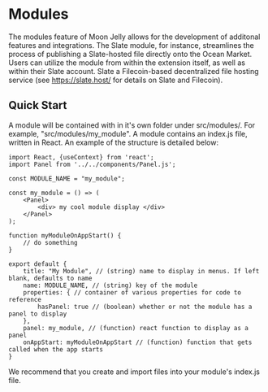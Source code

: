 # Modules
The modules feature of Moon Jelly allows for the development of additonal features and integrations. The Slate module, for instance, streamlines the process of publishing a Slate-hosted file directly onto the Ocean Market. Users can utilize the module from within the extension itself, as well as within their Slate account. Slate a Filecoin-based decentralized file hosting service (see https://slate.host/ for details on Slate and Filecoin).

## Quick Start
A module will be contained with in it's own folder under src/modules/. For example, "src/modules/my_module".
A module contains an index.js file, written in React. An example of the structure is detailed below:

```JSX
import React, {useContext} from 'react';
import Panel from '../../components/Panel.js';

const MODULE_NAME = "my_module";

const my_module = () => (
    <Panel>
        <div> my cool module display </div>
    </Panel>
);

function myModuleOnAppStart() {
    // do something
}

export default {
    title: "My Module", // (string) name to display in menus. If left blank, defaults to name
    name: MODULE_NAME, // (string) key of the module
    properties: { // container of various properties for code to reference
        hasPanel: true // (boolean) whether or not the module has a panel to display
    },
    panel: my_module, // (function) react function to display as a panel
    onAppStart: myModuleOnAppStart // (function) function that gets called when the app starts
}
```
We recommend that you create and import files into your module's index.js file.
